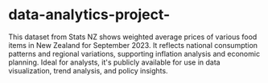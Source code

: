# data-analytics-project-
This dataset from Stats NZ shows weighted average prices of various food items in New Zealand for September 2023. It reflects national consumption patterns and regional variations, supporting inflation analysis and economic planning. Ideal for analysts, it's publicly available for use in data visualization, trend analysis, and policy insights.
